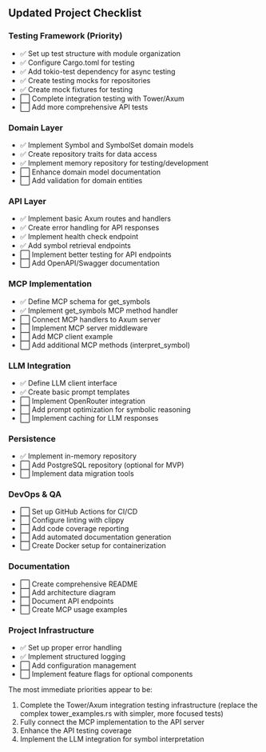 ## Updated Project Checklist

### Testing Framework (Priority)

- ✅ Set up test structure with module organization
- ✅ Configure Cargo.toml for testing
- ✅ Add tokio-test dependency for async testing
- ✅ Create testing mocks for repositories
- ✅ Create mock fixtures for testing
- ⬜ Complete integration testing with Tower/Axum
- ⬜ Add more comprehensive API tests

### Domain Layer

- ✅ Implement Symbol and SymbolSet domain models
- ✅ Create repository traits for data access
- ✅ Implement memory repository for testing/development
- ⬜ Enhance domain model documentation
- ⬜ Add validation for domain entities

### API Layer

- ✅ Implement basic Axum routes and handlers
- ✅ Create error handling for API responses
- ✅ Implement health check endpoint
- ✅ Add symbol retrieval endpoints
- ⬜ Implement better testing for API endpoints
- ⬜ Add OpenAPI/Swagger documentation

### MCP Implementation

- ✅ Define MCP schema for get_symbols
- ✅ Implement get_symbols MCP method handler
- ⬜ Connect MCP handlers to Axum server
- ⬜ Implement MCP server middleware
- ⬜ Add MCP client example
- ⬜ Add additional MCP methods (interpret_symbol)

### LLM Integration

- ✅ Define LLM client interface
- ✅ Create basic prompt templates
- ⬜ Implement OpenRouter integration
- ⬜ Add prompt optimization for symbolic reasoning
- ⬜ Implement caching for LLM responses

### Persistence

- ✅ Implement in-memory repository
- ⬜ Add PostgreSQL repository (optional for MVP)
- ⬜ Implement data migration tools

### DevOps & QA

- ⬜ Set up GitHub Actions for CI/CD
- ⬜ Configure linting with clippy
- ⬜ Add code coverage reporting
- ⬜ Add automated documentation generation
- ⬜ Create Docker setup for containerization

### Documentation

- ⬜ Create comprehensive README
- ⬜ Add architecture diagram
- ⬜ Document API endpoints
- ⬜ Create MCP usage examples

### Project Infrastructure

- ✅ Set up proper error handling
- ✅ Implement structured logging
- ⬜ Add configuration management
- ⬜ Implement feature flags for optional components

The most immediate priorities appear to be:

1. Complete the Tower/Axum integration testing infrastructure (replace the complex tower_examples.rs with simpler, more focused tests)
2. Fully connect the MCP implementation to the API server
3. Enhance the API testing coverage
4. Implement the LLM integration for symbol interpretation
